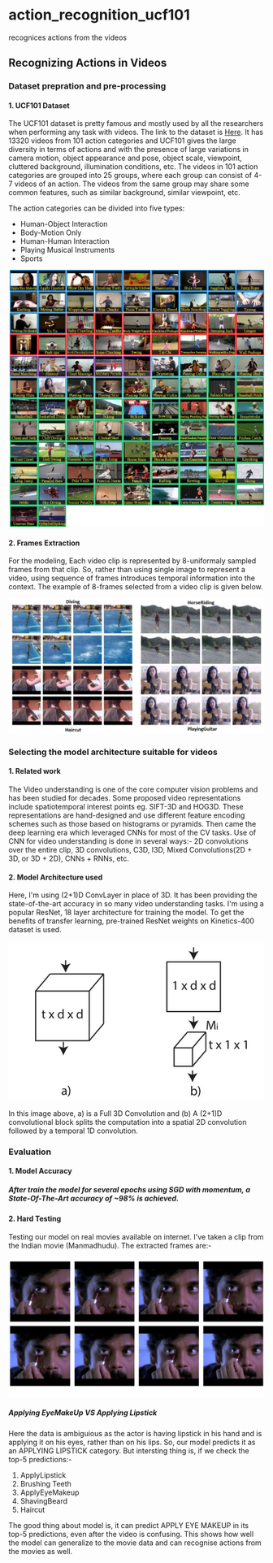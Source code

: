 # action_recognition_ucf101
recognices actions from the videos 

## Recognizing Actions in Videos
### 


[//]: # (Image References)
[image1]: ./examples/UCF101.jpg
[image2]: ./examples/sample.jpg
[image3]: ./examples/(2+1)D_vs_3D.jpg
[image4]: ./examples/eyemakeup+lipstick.jpg
[image5]: ./examples/bboxes_and_heat.png
[image6]: ./examples/labels_map.png
[image7]: ./examples/output_bboxes.png
[video1]: ./project_video.mp4


### Dataset prepration and pre-processing

#### 1. UCF101 Dataset

The UCF101 dataset is pretty famous and mostly used by all the researchers when performing any task with videos. The link to the dataset is [Here](https://www.crcv.ucf.edu/research/data-sets/ucf101/). It has 13320 videos from 101 action categories and UCF101 gives the large diversity in terms of actions and with the presence of large variations in camera motion, object appearance and pose, object scale, viewpoint, cluttered background, illumination conditions, etc. The videos in 101 action categories are grouped into 25 groups, where each group can consist of 4-7 videos of an action. The videos from the same group may share some common features, such as similar background, similar viewpoint, etc.

The action categories can be divided into five types:

* Human-Object Interaction
* Body-Motion Only
* Human-Human Interaction
* Playing Musical Instruments
* Sports

![alt text][image1]



#### 2. Frames Extraction

For the modeling, Each video clip is represented by 8-uniformaly sampled frames from that clip. So, rather than using single image to represent a video, using sequence of frames introduces temporal information into the context. The example of 8-frames selected from a video clip is given below.

![alt text][image2]


### Selecting the model architecture suitable for videos

#### 1. Related work

The Video understanding is one of the core computer vision problems and has been studied for decades. Some proposed video representations include spatiotemporal interest points eg. SIFT-3D and HOG3D. These representations are hand-designed and use different feature encoding schemes such as those based on histograms or pyramids. Then came the deep learning era which leveraged CNNs for most of the CV tasks. Use of CNN for video understanding is done in several ways:- 2D convolutions over the entire clip, 3D convolutions, C3D, I3D, Mixed Convolutions(2D + 3D, or 3D + 2D), CNNs + RNNs, etc. 

#### 2. Model Architecture used

Here, I'm using (2+1)D ConvLayer in place of 3D. It has been providing the state-of-the-art accuracy in so many video understanding tasks. I'm using a popular ResNet, 18 layer architecture for training the model. To get the benefits of transfer learning, pre-trained ResNet weights on Kinetics-400 dataset is used. 

![alt text][image3]

In this image above, a) is a Full 3D Convolution and  (b) A (2+1)D convolutional block splits the computation into a spatial 2D convolution followed by a temporal 1D convolution.

### Evaluation

#### 1. Model Accuracy

##### After train the model for several epochs using SGD with momentum, a State-Of-The-Art accuracy of ~98% is achieved. 

#### 2. Hard Testing

Testing our model on real movies available on internet. I've taken a clip from the Indian movie (Manmadhudu). The extracted frames are:-

![alt text][image4]

##### Applying EyeMakeUp  VS  Applying Lipstick 

Here the data is ambiguious as the actor is having lipstick in his hand and is applying it on his eyes, rather than on his lips. So, our model predicts it as an APPLYING LIPSTICK category. But intersting thing is, if we check the top-5 predictions:- 
1) ApplyLipstick
2) Brushing Teeth
3) ApplyEyeMakeup
4) ShavingBeard
5) Haircut

The good thing about model is, it can predict APPLY EYE MAKEUP in its top-5 predictions, even after the video is confusing. This shows how well the model can generalize to the movie data and can recognise actions from the movies as well.
